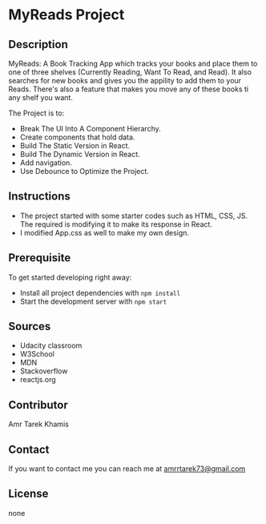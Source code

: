# MyReads Project

## Description
MyReads: A Book Tracking App which tracks your books and place them to one of three shelves (Currently Reading, Want To Read, and Read). 
It also searches for new books and gives you the appility to add them to your Reads. 
There's also a feature that makes you move any of these books ti any shelf you want. 

The Project is to:
* Break The UI Into A Component Hierarchy.
* Create components that hold data.
* Build The Static Version in React.
* Build The Dynamic Version in React.
* Add navigation.
* Use Debounce to Optimize the Project.

## Instructions
* The project started with some starter codes such as HTML, CSS, JS. The required is modifying it to make its response in React. 
* I modified App.css as well to make my own design.

## Prerequisite
To get started developing right away:

* Install all project dependencies with `npm install`
* Start the development server with `npm start`

## Sources
 * Udacity classroom 
 * W3School
 * MDN
 * Stackoverflow
 * reactjs.org

## Contributor
Amr Tarek Khamis

## Contact
If you want to contact me you can reach me at <amrrtarek73@gmail.com>

## License
none